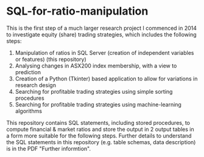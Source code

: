 # SQL-for-ratio-manipulation
This is the first step of a much larger research project I commenced in 2014 to investigate equity (share) trading strategies, which includes the following steps:
1) Manipulation of ratios in SQL Server (creation of independent variables or features) (this repository)
2) Analysing changes in ASX200 index membership, with a view to prediction
3) Creation of a Python (Tkinter) based application to allow for variations in research design
4) Searching for profitable trading strategies using simple sorting procedures
5) Searching for profitable trading strategies using machine-learning algorithms

This repository contains SQL statements, including stored procedures, to compute financial & market ratios and store the output in 2 output tables in a form more suitable for the following steps. Further details to understand the SQL statements in this repository (e.g. table schemas, data description) is in the PDF "Further informtion".
